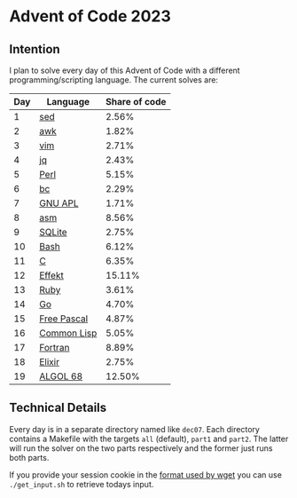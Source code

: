 # Advent of Code 2023

## Intention

I plan to solve every day of this Advent of Code with a different programming/scripting language. The current solves are:

| Day | Language                                                              | Share of code |
| --- | --------------------------------------------------------------------- | ------------- |
| 1   | [sed](https://www.gnu.org/software/sed/manual/sed.html)               | 2.56%         |
| 2   | [awk](https://www.gnu.org/software/gawk/manual/gawk.html)             | 1.82%         |
| 3   | [vim](https://www.vim.org/)                                           | 2.71%         |
| 4   | [jq](https://jqlang.github.io/jq/)                                    | 2.43%         |
| 5   | [Perl](https://www.perl.org/)                                         | 5.15%         |
| 6   | [bc](https://www.gnu.org/software/bc/manual/html_chapter/bc_toc.html) | 2.29%         |
| 7   | [GNU APL](https://www.gnu.org/software/apl/)                          | 1.71%         |
| 8   | [asm](https://en.wikipedia.org/wiki/Assembly_language)                | 8.56%         |
| 9   | [SQLite](https://www.sqlite.org/docs.html)                            | 2.75%         |
| 10  | [Bash](https://www.gnu.org/software/bash/manual/html_node/index.html) | 6.12%         |
| 11  | [C](https://www.open-std.org/jtc1/sc22/wg14/)                         | 6.35%         |
| 12  | [Effekt](https://effekt-lang.org/)                                    | 15.11%        |
| 13  | [Ruby](https://www.ruby-lang.org/en/)                                 | 3.61%         |
| 14  | [Go](https://go.dev/)                                                 | 4.70%         |
| 15  | [Free Pascal](https://www.freepascal.org/)                            | 4.87%         |
| 16  | [Common Lisp](https://lisp-lang.org/)                                 | 5.05%         |
| 17  | [Fortran](https://fortran-lang.org/)                                  | 8.89%         |
| 18  | [Elixir](https://elixir-lang.org/docs.html)                           | 2.75%         |
| 19  | [ALGOL 68](https://en.wikipedia.org/wiki/ALGOL_68)                    | 12.50%        |

## Technical Details

Every day is in a separate directory named like `dec07`. Each directory contains a Makefile with the targets `all` (default), `part1` and `part2`. The latter will run the solver on the two parts respectively and the former just runs both parts.

If you provide your session cookie in the [format used by wget](https://unix.stackexchange.com/questions/36531/format-of-cookies-when-using-wget) you can use `./get_input.sh` to retrieve todays input.
